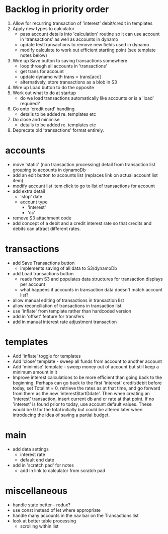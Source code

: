 Backlog in priority order
=========================
1. Allow for recurring transaction of 'interest' debit/credit in templates
2. Apply new types to calculator
    - pass account details into 'calculation' routine so it can use account in 'transactions' as well as accounts in dynamo
    - update testTransactions to remove new fields used in dynamo
    - modify calculate to work out efficient starting point (see template notes below)
3. Wire up Save button to saving transactions somewhere
    - loop through all accounts in 'transactions'
    - get trans for account
    - update dynamo with trans = trans[acc]
    - alternatively, store transactions as a blob in S3
4. Wire up Load button to do the opposite
5. Work out what to do at startup
    - do we load transactions automatically like accounts or is a 'load' required?
6. Go onto 'credit card' handling
    - details to be added re. templates etc
7. Do close and minimise
    - details to be added re. templates etc
8. Deprecate old 'transactions' format entirely.


accounts
========
- move 'static' (non transaction processing) detail from transaction list grouping to accounts in dynamoDb
- add an edit button to accounts list (replaces link on actual account list item)
- modify account list item click to go to list of transactions for account
- add extra detail
    - 'stop' date
    - account type
        - 'interest'
        - 'cc'
- remove S3 attachment code
- add concept of a debit and a credit interest rate so that credits and debits can attract different rates.

transactions
============
- add Save Transactions button 
    - implements saving of all data to S3/dynamoDb
- add Load transactions button
    - reads from S3 and populates data structures for transaction displays per account
    - what happens if accounts in transaction data doesn't match account list?
- allow manual editing of transactions in transaction list
- allow reconciliation of transactions in transaction list
- use 'inflate' from template rather than hardcoded version
- add in 'offset' feature for transfers
- add in manual interest rate adjustment transaction

templates
=========
- Add 'inflate' toggle for templates
- Add 'close' template - sweep all funds from account to another account
- Add 'minimise' template - sweep money out of account but still keep a minimum amount in it
- Improve interest calculations to be more efficient than going back to the beginning. Perhaps can go back to the first 'interest' credit/debit before today, set TotalInt = 0, retrieve the rates as at that time, and go forward from there as the new 'interestStartDdate'. Then when creating an 'interest' transaction, insert current db and cr rate at that point. If no 'interest' is found prior to today, use account default values. These would be 0 for the total initially but could be altered later when introducing the idea of saving a partial budget.

main
====
- add data settings
    - interest rate
    - default end date
- add in 'scratch pad' for notes
    - add in link to calculator from scratch pad

miscellaneous
=============
- handle state better - redux?
- use const instead of let where appropriate
- handle many accounts in the nav bar on the Transactions list
- look at better table processing
    - scrolling within list